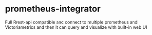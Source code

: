 # prometheus-integrator
Full Rrest-api compatible anc connect to multiple prometheus and Victoriametrics and then it can query and visualize with built-in web UI
